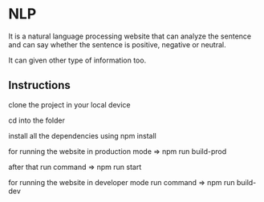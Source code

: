 # NLP

It is a natural language processing website that can analyze the sentence and can say whether the sentence is positive, negative or neutral.

It can given other type of information too.

## Instructions

clone the project in your local device

cd into the folder

install all the dependencies using npm install

for running the website in production mode => npm run build-prod

after that run command => npm run start

for running the website in developer mode run command => npm run build-dev
